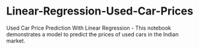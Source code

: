 # Linear-Regression-Used-Car-Prices
Used Car Price Prediction With Linear Regression - 
This notebook demonstrates a model to predict the prices of used cars in the Indian market.

